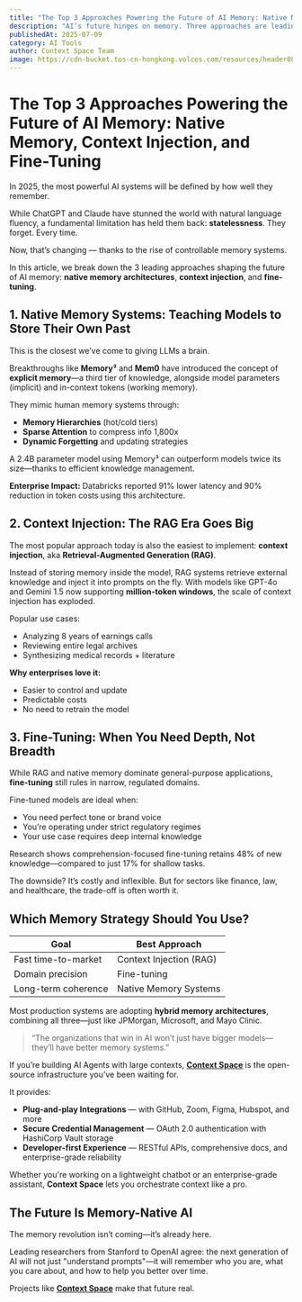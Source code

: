 ```yaml
---
title: "The Top 3 Approaches Powering the Future of AI Memory: Native Memory, Context Injection, and Fine-Tuning"
description: "AI’s future hinges on memory. Three approaches are leading the charge: native memory systems (like Memory³) that give models long-term recall, context injection (RAG) for dynamic knowledge retrieval, and fine-tuning for domain-specific precision."
publishedAt: 2025-07-09
category: AI Tools
author: Context Space Team
image: https://cdn-bucket.tos-cn-hongkong.volces.com/resources/header08_1752144322494.jpg
---
```



# The Top 3 Approaches Powering the Future of AI Memory: Native Memory, Context Injection, and Fine-Tuning

In 2025, the most powerful AI systems will be defined by how well they remember.

While ChatGPT and Claude have stunned the world with natural language fluency, a fundamental limitation has held them back: **statelessness**. They forget. Every time.

Now, that’s changing — thanks to the rise of controllable memory systems.

In this article, we break down the 3 leading approaches shaping the future of AI memory: **native memory architectures**, **context injection**, and **fine-tuning**.

## 1. Native Memory Systems: Teaching Models to Store Their Own Past

This is the closest we’ve come to giving LLMs a brain.

Breakthroughs like **Memory³** and **Mem0** have introduced the concept of **explicit memory**—a third tier of knowledge, alongside model parameters (implicit) and in-context tokens (working memory).

They mimic human memory systems through:

- **Memory Hierarchies** (hot/cold tiers)
- **Sparse Attention** to compress info 1,800x
- **Dynamic Forgetting** and updating strategies

A 2.4B parameter model using Memory³ can outperform models twice its size—thanks to efficient knowledge management.

**Enterprise Impact:**
Databricks reported 91% lower latency and 90% reduction in token costs using this architecture.


## 2. Context Injection: The RAG Era Goes Big

The most popular approach today is also the easiest to implement: **context injection**, aka **Retrieval-Augmented Generation (RAG)**.

Instead of storing memory inside the model, RAG systems retrieve external knowledge and inject it into prompts on the fly. With models like GPT-4o and Gemini 1.5 now supporting **million-token windows**, the scale of context injection has exploded.

Popular use cases:
- Analyzing 8 years of earnings calls
- Reviewing entire legal archives
- Synthesizing medical records + literature

**Why enterprises love it:**
- Easier to control and update
- Predictable costs
- No need to retrain the model


## 3. Fine-Tuning: When You Need Depth, Not Breadth

While RAG and native memory dominate general-purpose applications, **fine-tuning** still rules in narrow, regulated domains.

Fine-tuned models are ideal when:
- You need perfect tone or brand voice
- You’re operating under strict regulatory regimes
- Your use case requires deep internal knowledge

Research shows comprehension-focused fine-tuning retains 48% of new knowledge—compared to just 17% for shallow tasks.

The downside? It’s costly and inflexible. But for sectors like finance, law, and healthcare, the trade-off is often worth it.


## Which Memory Strategy Should You Use?

| Goal                     | Best Approach         |
|--------------------------|------------------------|
| Fast time-to-market      | Context Injection (RAG) |
| Domain precision         | Fine-tuning             |
| Long-term coherence      | Native Memory Systems   |

Most production systems are adopting **hybrid memory architectures**, combining all three—just like JPMorgan, Microsoft, and Mayo Clinic.


> “The organizations that win in AI won’t just have bigger models—they’ll have better memory systems.”

If you’re building AI Agents with large contexts, [**Context Space**](https://github.com/context-space/context-space) is the open-source infrastructure you’ve been waiting for.

It provides:

- **Plug-and-play Integrations** — with GitHub, Zoom, Figma, Hubspot, and more
- **Secure Credential Management** — OAuth 2.0 authentication with HashiCorp Vault storage
- **Developer-first Experience** — RESTful APIs, comprehensive docs, and enterprise-grade reliability

Whether you're working on a lightweight chatbot or an enterprise-grade assistant, **Context Space** lets you orchestrate context like a pro.


## The Future Is Memory-Native AI

The memory revolution isn’t coming—it’s already here.

Leading researchers from Stanford to OpenAI agree: the next generation of AI will not just "understand prompts"—it will remember who you are, what you care about, and how to help you better over time.


Projects like **[Context Space](https://github.com/context-space/context-space)** make that future real.

